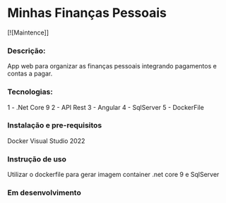 # Minhas Finanças Pessoais 

[![Maintence]]

### Descrição:
App web para organizar as finanças pessoais integrando pagamentos e contas a pagar.

### Tecnologias:
1 - .Net Core 9
2 - API Rest
3 - Angular
4 - SqlServer
5 - DockerFile

### Instalação e pre-requisitos
Docker
Visual Studio 2022 

### Instrução de uso
Utilizar o dockerfile para gerar imagem container .net core 9 e SqlServer

### Em desenvolvimento

